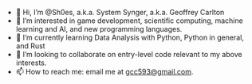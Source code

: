 - 👋 Hi, I’m @Sh0es, a.k.a. System Synger, a.k.a. Geoffrey Carlton
- 👀 I’m interested in game development, scientific computing, machine learning and AI, and new programming languages. 
- 🌱 I’m currently learning Data Analysis with Python, Python in general, and Rust
- 💞️ I’m looking to collaborate on entry-level code relevant to my above interests.
- 📫 How to reach me: email me at gcc593@gmail.com.

<!---
Sh0es/Sh0es is a ✨ special ✨ repository because its `README.md` (this file) appears on your GitHub profile.
You can click the Preview link to take a look at your changes.
--->
